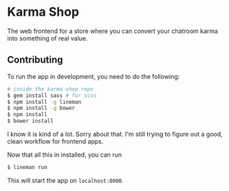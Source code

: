 # Karma Shop

The web frontend for a store where you can convert your chatroom karma
into something of real value.

## Contributing

To run the app in development, you need to do the following:

```sh
# inside the karma-shop repo
$ gem install sass # for scss
$ npm install -g lineman
$ npm install -g bower
$ npm install
$ bower install
```

I know it is kind of a lot.  Sorry about that.  I'm still trying to
figure out a good, clean workflow for frontend apps.

Now that all this in installed, you can run

```sh
$ lineman run
```

This will start the app on `localhost:8000`.
